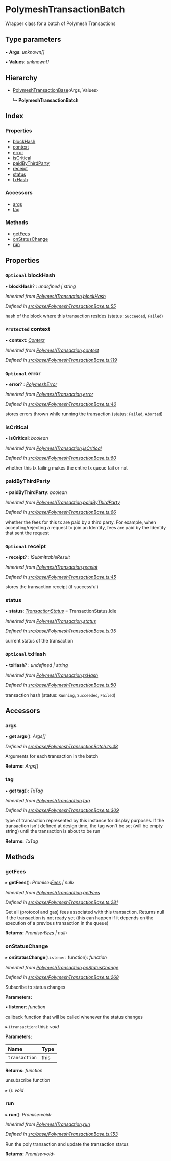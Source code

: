 # PolymeshTransactionBatch

Wrapper class for a batch of Polymesh Transactions

## Type parameters

▪ **Args**: _unknown\[\]_

▪ **Values**: _unknown\[\]_

## Hierarchy

* [PolymeshTransactionBase](polymeshtransactionbase.md)‹Args, Values›

  ↳ **PolymeshTransactionBatch**

## Index

### Properties

* [blockHash](polymeshtransactionbatch.md#optional-blockhash)
* [context](polymeshtransactionbatch.md#protected-context)
* [error](polymeshtransactionbatch.md#optional-error)
* [isCritical](polymeshtransactionbatch.md#iscritical)
* [paidByThirdParty](polymeshtransactionbatch.md#paidbythirdparty)
* [receipt](polymeshtransactionbatch.md#optional-receipt)
* [status](polymeshtransactionbatch.md#status)
* [txHash](polymeshtransactionbatch.md#optional-txhash)

### Accessors

* [args](polymeshtransactionbatch.md#args)
* [tag](polymeshtransactionbatch.md#tag)

### Methods

* [getFees](polymeshtransactionbatch.md#getfees)
* [onStatusChange](polymeshtransactionbatch.md#onstatuschange)
* [run](polymeshtransactionbatch.md#run)

## Properties

### `Optional` blockHash

• **blockHash**? : _undefined \| string_

_Inherited from_ [_PolymeshTransaction_](polymeshtransaction.md)_._[_blockHash_](polymeshtransaction.md#optional-blockhash)

_Defined in_ [_src/base/PolymeshTransactionBase.ts:55_](https://github.com/PolymathNetwork/polymesh-sdk/blob/a0872cf4/src/base/PolymeshTransactionBase.ts#L55)

hash of the block where this transaction resides \(status: `Succeeded`, `Failed`\)

### `Protected` context

• **context**: [_Context_](context.md)

_Inherited from_ [_PolymeshTransaction_](polymeshtransaction.md)_._[_context_](polymeshtransaction.md#protected-context)

_Defined in_ [_src/base/PolymeshTransactionBase.ts:119_](https://github.com/PolymathNetwork/polymesh-sdk/blob/a0872cf4/src/base/PolymeshTransactionBase.ts#L119)

### `Optional` error

• **error**? : [_PolymeshError_](polymesherror.md)

_Inherited from_ [_PolymeshTransaction_](polymeshtransaction.md)_._[_error_](polymeshtransaction.md#optional-error)

_Defined in_ [_src/base/PolymeshTransactionBase.ts:40_](https://github.com/PolymathNetwork/polymesh-sdk/blob/a0872cf4/src/base/PolymeshTransactionBase.ts#L40)

stores errors thrown while running the transaction \(status: `Failed`, `Aborted`\)

### isCritical

• **isCritical**: _boolean_

_Inherited from_ [_PolymeshTransaction_](polymeshtransaction.md)_._[_isCritical_](polymeshtransaction.md#iscritical)

_Defined in_ [_src/base/PolymeshTransactionBase.ts:60_](https://github.com/PolymathNetwork/polymesh-sdk/blob/a0872cf4/src/base/PolymeshTransactionBase.ts#L60)

whether this tx failing makes the entire tx queue fail or not

### paidByThirdParty

• **paidByThirdParty**: _boolean_

_Inherited from_ [_PolymeshTransaction_](polymeshtransaction.md)_._[_paidByThirdParty_](polymeshtransaction.md#paidbythirdparty)

_Defined in_ [_src/base/PolymeshTransactionBase.ts:66_](https://github.com/PolymathNetwork/polymesh-sdk/blob/a0872cf4/src/base/PolymeshTransactionBase.ts#L66)

whether the fees for this tx are paid by a third party. For example, when accepting/rejecting a request to join an Identity, fees are paid by the Identity that sent the request

### `Optional` receipt

• **receipt**? : _ISubmittableResult_

_Inherited from_ [_PolymeshTransaction_](polymeshtransaction.md)_._[_receipt_](polymeshtransaction.md#optional-receipt)

_Defined in_ [_src/base/PolymeshTransactionBase.ts:45_](https://github.com/PolymathNetwork/polymesh-sdk/blob/a0872cf4/src/base/PolymeshTransactionBase.ts#L45)

stores the transaction receipt \(if successful\)

### status

• **status**: [_TransactionStatus_](../enums/transactionstatus.md) = TransactionStatus.Idle

_Inherited from_ [_PolymeshTransaction_](polymeshtransaction.md)_._[_status_](polymeshtransaction.md#status)

_Defined in_ [_src/base/PolymeshTransactionBase.ts:35_](https://github.com/PolymathNetwork/polymesh-sdk/blob/a0872cf4/src/base/PolymeshTransactionBase.ts#L35)

current status of the transaction

### `Optional` txHash

• **txHash**? : _undefined \| string_

_Inherited from_ [_PolymeshTransaction_](polymeshtransaction.md)_._[_txHash_](polymeshtransaction.md#optional-txhash)

_Defined in_ [_src/base/PolymeshTransactionBase.ts:50_](https://github.com/PolymathNetwork/polymesh-sdk/blob/a0872cf4/src/base/PolymeshTransactionBase.ts#L50)

transaction hash \(status: `Running`, `Succeeded`, `Failed`\)

## Accessors

### args

• **get args**\(\): _Args\[\]_

_Defined in_ [_src/base/PolymeshTransactionBatch.ts:48_](https://github.com/PolymathNetwork/polymesh-sdk/blob/a0872cf4/src/base/PolymeshTransactionBatch.ts#L48)

Arguments for each transaction in the batch

**Returns:** _Args\[\]_

### tag

• **get tag**\(\): _TxTag_

_Inherited from_ [_PolymeshTransaction_](polymeshtransaction.md)_._[_tag_](polymeshtransaction.md#tag)

_Defined in_ [_src/base/PolymeshTransactionBase.ts:309_](https://github.com/PolymathNetwork/polymesh-sdk/blob/a0872cf4/src/base/PolymeshTransactionBase.ts#L309)

type of transaction represented by this instance for display purposes. If the transaction isn't defined at design time, the tag won't be set \(will be empty string\) until the transaction is about to be run

**Returns:** _TxTag_

## Methods

### getFees

▸ **getFees**\(\): _Promise‹_[_Fees_](../interfaces/fees.md) _\| null›_

_Inherited from_ [_PolymeshTransaction_](polymeshtransaction.md)_._[_getFees_](polymeshtransaction.md#getfees)

_Defined in_ [_src/base/PolymeshTransactionBase.ts:281_](https://github.com/PolymathNetwork/polymesh-sdk/blob/a0872cf4/src/base/PolymeshTransactionBase.ts#L281)

Get all \(protocol and gas\) fees associated with this transaction. Returns null if the transaction is not ready yet \(this can happen if it depends on the execution of a previous transaction in the queue\)

**Returns:** _Promise‹_[_Fees_](../interfaces/fees.md) _\| null›_

### onStatusChange

▸ **onStatusChange**\(`listener`: function\): _function_

_Inherited from_ [_PolymeshTransaction_](polymeshtransaction.md)_._[_onStatusChange_](polymeshtransaction.md#onstatuschange)

_Defined in_ [_src/base/PolymeshTransactionBase.ts:268_](https://github.com/PolymathNetwork/polymesh-sdk/blob/a0872cf4/src/base/PolymeshTransactionBase.ts#L268)

Subscribe to status changes

**Parameters:**

▪ **listener**: _function_

callback function that will be called whenever the status changes

▸ \(`transaction`: this\): _void_

**Parameters:**

| Name | Type |
| :--- | :--- |
| `transaction` | this |

**Returns:** _function_

unsubscribe function

▸ \(\): _void_

### run

▸ **run**\(\): _Promise‹void›_

_Inherited from_ [_PolymeshTransaction_](polymeshtransaction.md)_._[_run_](polymeshtransaction.md#run)

_Defined in_ [_src/base/PolymeshTransactionBase.ts:153_](https://github.com/PolymathNetwork/polymesh-sdk/blob/a0872cf4/src/base/PolymeshTransactionBase.ts#L153)

Run the poly transaction and update the transaction status

**Returns:** _Promise‹void›_

